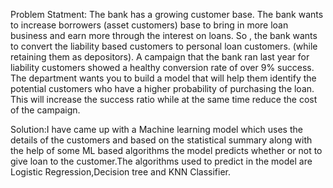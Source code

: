 Problem Statment: The bank has a growing customer base. The bank wants to increase borrowers (asset
customers) base to bring in more loan business and earn more through the interest on
loans. So , the bank wants to convert the liability based customers to personal loan
customers. (while retaining them as depositors). A campaign that the bank ran last year
for liability customers showed a healthy conversion rate of over 9% success. The
department wants you to build a model that will help them identify the potential
customers who have a higher probability of purchasing the loan. This will increase the
success ratio while at the same time reduce the cost of the campaign.

Solution:I have came up with a Machine learning model which uses the details of the customers and based on the statistical summary along with the help of some ML based algorithms the model predicts whether or not to give loan to the customer.The algorithms used to predict in the model are Logistic Regression,Decision tree and KNN Classifier.
